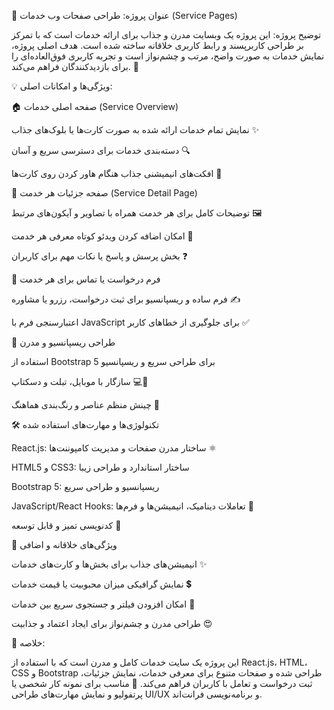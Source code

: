 🌟 عنوان پروژه: طراحی صفحات وب خدمات (Service Pages)

توضیح پروژه:
این پروژه یک وبسایت مدرن و جذاب برای ارائه خدمات است که با تمرکز بر طراحی کاربرپسند و رابط کاربری خلاقانه ساخته شده است. هدف اصلی پروژه، نمایش خدمات به صورت واضح، مرتب و چشم‌نواز است و تجربه کاربری فوق‌العاده‌ای را برای بازدیدکنندگان فراهم می‌کند. 🚀

💡 ویژگی‌ها و امکانات اصلی:

🏠 صفحه اصلی خدمات (Service Overview)

نمایش تمام خدمات ارائه شده به صورت کارت‌ها یا بلوک‌های جذاب ✨

دسته‌بندی خدمات برای دسترسی سریع و آسان 🔍

افکت‌های انیمیشنی جذاب هنگام هاور کردن روی کارت‌ها 🎨

📄 صفحه جزئیات هر خدمت (Service Detail Page)

توضیحات کامل برای هر خدمت همراه با تصاویر و آیکون‌های مرتبط 🖼️

امکان اضافه کردن ویدئو کوتاه معرفی هر خدمت 🎥

بخش پرسش و پاسخ یا نکات مهم برای کاربران ❓

📩 فرم درخواست یا تماس برای هر خدمت

فرم ساده و ریسپانسیو برای ثبت درخواست، رزرو یا مشاوره ✍️

اعتبارسنجی فرم با JavaScript برای جلوگیری از خطاهای کاربر ✅

📱 طراحی ریسپانسیو و مدرن

استفاده از Bootstrap 5 برای طراحی سریع و ریسپانسیو

سازگار با موبایل، تبلت و دسکتاپ 💻📱

چینش منظم عناصر و رنگ‌بندی هماهنگ 🌈

🛠️ تکنولوژی‌ها و مهارت‌های استفاده شده

React.js: ساختار مدرن صفحات و مدیریت کامپوننت‌ها ⚛️

HTML5 و CSS3: ساختار استاندارد و طراحی زیبا

Bootstrap 5: ریسپانسیو و طراحی سریع

JavaScript/React Hooks: تعاملات دینامیک، انیمیشن‌ها و فرم‌ها 💫

کدنویسی تمیز و قابل توسعه 🧹

🎁 ویژگی‌های خلاقانه و اضافی

انیمیشن‌های جذاب برای بخش‌ها و کارت‌های خدمات ✨

نمایش گرافیکی میزان محبوبیت یا قیمت خدمات 💲

امکان افزودن فیلتر و جستجوی سریع بین خدمات 🔎

طراحی مدرن و چشم‌نواز برای ایجاد اعتماد و جذابیت 😍

📌 خلاصه:

این پروژه یک سایت خدمات کامل و مدرن است که با استفاده از React.js، HTML، CSS و Bootstrap طراحی شده و صفحات متنوع برای معرفی خدمات، نمایش جزئیات، ثبت درخواست و تعامل با کاربران فراهم می‌کند.
🌟 مناسب برای نمونه کار شخصی یا پرتفولیو و نمایش مهارت‌های طراحی UI/UX و برنامه‌نویسی فرانت‌اند.
